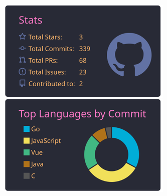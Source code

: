 <!-- stats -->
<!-- [![Anurag's github stats](https://github-readme-stats.vercel.app/api?username=KobayashiFumiaki&count_private=true&show_icons=true&theme=dracula)](https://github.com/anuraghazra/github-readme-stats) -->
[![](https://raw.githubusercontent.com/KobayashiFumiaki/KobayashiFumiaki/main/profile-summary-card-output/dracula/3-stats.svg)](https://github.com/vn7n24fzkq/github-profile-summary-cards)[![](https://raw.githubusercontent.com/KobayashiFumiaki/KobayashiFumiaki/main/profile-summary-card-output/dracula/2-most-commit-language.svg)](https://github.com/vn7n24fzkq/github-profile-summary-cards)
